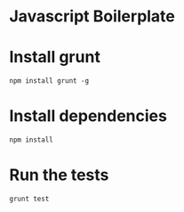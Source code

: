 Javascript Boilerplate
======================

# Install grunt
`npm install grunt -g`

# Install dependencies
`npm install`

# Run the tests
`grunt test`
